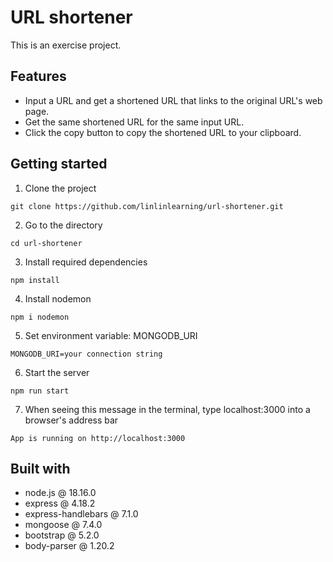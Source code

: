 # URL shortener
This is an exercise project.

## Features
- Input a URL and get a shortened URL that links to the original URL's web page.
- Get the same shortened URL for the same input URL.
- Click the copy button to copy the shortened URL to your clipboard.

## Getting started
1. Clone the project
```
git clone https://github.com/linlinlearning/url-shortener.git
```
2. Go to the directory
```
cd url-shortener
```
3. Install required dependencies
```
npm install
```
4. Install nodemon
```
npm i nodemon
```
5. Set environment variable: MONGODB_URI
```
MONGODB_URI=your connection string
```
6. Start the server
```
npm run start
```
7. When seeing this message in the terminal, type localhost:3000 into a browser's address bar
```
App is running on http://localhost:3000
```
## Built with
-  node.js @ 18.16.0
-  express @ 4.18.2
-  express-handlebars @ 7.1.0
-  mongoose @ 7.4.0
-  bootstrap @ 5.2.0
-  body-parser @ 1.20.2 